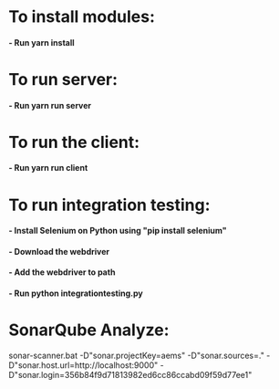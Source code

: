 # To install modules:
#### - Run yarn install
# To run server: 
#### - Run yarn run server

# To run the client:
#### - Run yarn run client

# To run integration testing:
#### - Install Selenium on Python using "pip install selenium"
#### - Download the webdriver
#### - Add the webdriver to path
#### - Run python integrationtesting.py

# SonarQube Analyze:
sonar-scanner.bat -D"sonar.projectKey=aems" -D"sonar.sources=." -D"sonar.host.url=http://localhost:9000" -D"sonar.login=356b84f9d71813982ed6cc86ccabd09f59d77ee1"
